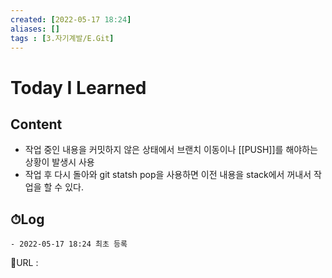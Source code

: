 ```yaml
---
created: [2022-05-17 18:24]
aliases: []
tags : [3.자기계발/E.Git]
---
```


# Today I Learned
## Content
- 작업 중인 내용을 커밋하지 않은 상태에서 브랜치 이동이나 [[PUSH]]를 해야하는 상황이 발생시 사용
- 작업 후 다시 돌아와 git statsh pop을 사용하면 이전 내용을 stack에서 꺼내서 작업을 할 수 있다.

## ⏱Log
	- 2022-05-17 18:24 최초 등록


📙URL :